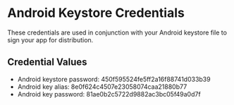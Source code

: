 # Android Keystore Credentials

These credentials are used in conjunction with your Android keystore file to sign your app for distribution. 

## Credential Values

- Android keystore password: 450f595524fe5ff2a16f88741d033b39
- Android key alias: 8e0f624c4507e23058074caa21880b77
- Android key password: 81ae0b2c5722d9882ac3bc05f49a0d7f
      